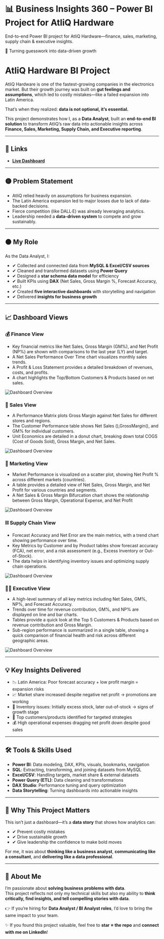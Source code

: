 # 📊 Business Insights 360 – Power BI Project for AtliQ Hardware
End-to-end Power BI project for AtliQ Hardware—finance, sales, marketing, supply chain &amp; executive insights.

🚀 Turning guesswork into data-driven growth

# AtliQ Hardware BI Project

AtliQ Hardware is one of the fastest-growing companies in the electronics market. But their growth journey was built on **gut feelings and assumptions**, which led to costly mistakes—like a failed expansion into Latin America.

That’s when they realized: **data is not optional, it’s essential.**

This project demonstrates how I, as a **Data Analyst**, built an **end-to-end BI solution** to transform AtliQ’s raw data into actionable insights across **Finance, Sales, Marketing, Supply Chain, and Executive reporting**.

---

## 🔗 Links

- **[Live Dashboard](https://app.powerbi.com/groups/85397cd7-83c0-4296-a742-11b956067105/reports/3ad8a8e0-a653-4217-a837-66db462d5b7e/ReportSection3e6d270a5b20870d7cd8?experience=power-bi)**

---

## 🟡 Problem Statement

- AtliQ relied heavily on assumptions for business expansion.  
- The Latin America expansion led to major losses due to lack of data-backed decisions.  
- Fierce competition (like DALL·E) was already leveraging analytics.  
- Leadership needed a **data-driven system** to compete and grow sustainably.

---

## 🟠 My Role

As the Data Analyst, I:  
- ✔ Collected and connected data from **MySQL & Excel/CSV sources**  
- ✔ Cleaned and transformed datasets using **Power Query**  
- ✔ Designed a **star schema data model** for efficiency  
- ✔ Built KPIs using **DAX** (Net Sales, Gross Margin %, Forecast Accuracy, etc.)  
- ✔ Created **five interactive dashboards** with storytelling and navigation  
- ✔ Delivered **insights for business growth**

---

## 📈 Dashboard Views

### 💰 Finance View
- Key financial metrics like Net Sales, Gross Margin (GM%), and Net Profit (NP%) are shown with comparisons to the last year (LY) and target. 
- A Net Sales Performance Over Time chart visualizes monthly sales trends. 
- A Profit & Loss Statement provides a detailed breakdown of revenues, costs, and profits.
- A chart highlights the Top/Bottom Customers & Products based on net sales.
  
![Dashboard Overview](https://github.com/Shivam4410/Business-Insights-360-Data-Analysis-Project/blob/main/Finance%20View.png)

### 🤝 Sales View
- A Performance Matrix plots Gross Margin against Net Sales for different stores and regions.
- The Customer Performance table shows Net Sales (),GrossMargin(), and GM% for individual customers.
- Unit Economics are detailed in a donut chart, breaking down total COGS (Cost of Goods Sold), Gross Margin, and Net Sales. 

![Dashboard Overview](https://github.com/Shivam4410/Business-Insights-360-Data-Analysis-Project/blob/main/Sales%20View.png)

### 📣 Marketing View
- Market Performance is visualized on a scatter plot, showing Net Profit % across different markets (countries).
- A table provides a detailed view of Net Sales, Gross Margin, and Net Profit for various countries and segments. 
- A Net Sales & Gross Margin Bifurcation chart shows the relationship between Gross Margin, Operational Expense, and Net Profit

![Dashboard Overview](https://github.com/Shivam4410/Business-Insights-360-Data-Analysis-Project/blob/main/Marketing%20View.png)

### ⛓️ Supply Chain View
- Forecast Accuracy and Net Error are the main metrics, with a trend chart showing performance over time.
- Key Metrics by Customer and by Product tables show forecast accuracy (FCA), net error, and a risk assessment (e.g., Excess Inventory or Out-of-Stock).  
- The data helps in identifying inventory issues and optimizing supply chain operations.

![Dashboard Overview](https://github.com/Shivam4410/Business-Insights-360-Data-Analysis-Project/blob/main/Supply%20Chain%20View.png)

### 🧑‍💼 Executive View
- A high-level summary of all key metrics including Net Sales, GM%, NP%, and Forecast Accuracy.
- Trends over time for revenue contribution, GM%, and NP% are displayed on line and bar charts. 
- Tables provide a quick look at the Top 5 Customers & Products based on revenue contribution and Gross Margin.
- Sub-region performance is summarized in a single table, showing a quick comparison of financial health and risk across different geographic areas.

![Dashboard Overview](https://github.com/Shivam4410/Business-Insights-360-Data-Analysis-Project/blob/main/Executive%20View.png)

---

## 💡 Key Insights Delivered

- 📉 Latin America: Poor forecast accuracy + low profit margin = expansion risks  
- 📈 Market share increased despite negative net profit → promotions are working  
- 🏬 Inventory issues: Initially excess stock, later out-of-stock → signs of growth stage  
- 🎯 Top customers/products identified for targeted strategies  
- 💰 High operational expenses dragging net profit down despite good sales  

---

## 🛠 Tools & Skills Used

- **Power BI**: Data modeling, DAX, KPIs, visuals, bookmarks, navigation  
- **SQL**: Extracting, transforming, and joining datasets from MySQL  
- **Excel/CSV**: Handling targets, market share & external datasets  
- **Power Query (ETL)**: Data cleaning and transformations
- **DAX Studio**: Performance tuning and query optimization  
- **Data Storytelling**: Turning dashboards into actionable insights  

---

## 🌟 Why This Project Matters

This isn’t just a dashboard—it’s a **data story** that shows how analytics can:  
- ✔ Prevent costly mistakes  
- ✔ Drive sustainable growth  
- ✔ Give leadership the confidence to make bold moves  

For me, it was about **thinking like a business analyst**, **communicating like a consultant**, and **delivering like a data professional**.

---

## 🙋 About Me

I’m passionate about **solving business problems with data**.  
This project reflects not only my technical skills but also my ability to **think critically, find insights, and tell compelling stories with data**.

👉 If you’re hiring for **Data Analyst / BI Analyst roles**, I’d love to bring the same impact to your team.

✨ If you found this project valuable, feel free to **star ⭐ the repo** and **connect with me on LinkedIn**!
